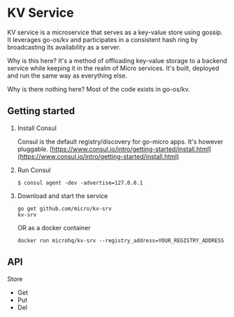 # KV Service

KV service is a microservice that serves as a key-value store using gossip. It leverages go-os/kv 
and participates in a consistent hash ring by broadcasting its availability as a server. 

Why is this here? It's a method of offloading key-value storage to a backend service while keeping it 
in the realm of Micro services. It's built, deployed and run the same way as everything else.

Why is there nothing here? Most of the code exists in go-os/kv.


## Getting started

1. Install Consul

	Consul is the default registry/discovery for go-micro apps. It's however pluggable.
	[https://www.consul.io/intro/getting-started/install.html](https://www.consul.io/intro/getting-started/install.html)

2. Run Consul
	```
	$ consul agent -dev -advertise=127.0.0.1
	```

3. Download and start the service

	```shell
	go get github.com/micro/kv-srv
	kv-srv
	```

	OR as a docker container

	```shell
	docker run microhq/kv-srv --registry_address=YOUR_REGISTRY_ADDRESS
	```
## API

Store
- Get
- Put
- Del
